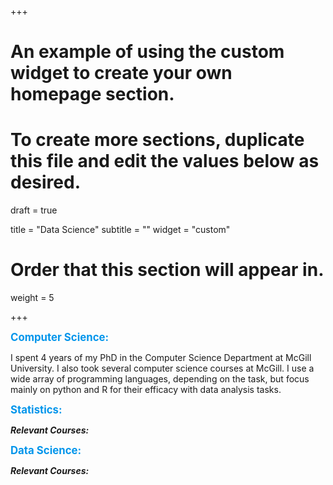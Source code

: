 +++
# An example of using the custom widget to create your own homepage section.
# To create more sections, duplicate this file and edit the values below as desired.

draft = true

title = "Data Science"
subtitle = ""
widget = "custom"

# Order that this section will appear in.
weight = 5

+++


<span style="font-size:larger; color:#0095eb">**Computer Science:**</span>   

I spent 4 years of my PhD in the Computer Science Department at McGill University. I also took several computer science courses at McGill. I use a wide array of programming languages, depending on the task, but focus mainly on python and R for their efficacy with data analysis tasks. 

 
<span style="font-size:larger; color:#0095eb">**Statistics:**</span>   

*__Relevant Courses:__*  


<span style="font-size:larger; color:#0095eb">**Data Science:**</span>   

*__Relevant Courses:__*  

